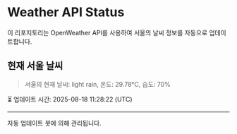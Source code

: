 
# Weather API Status

이 리포지토리는 OpenWeather API를 사용하여 서울의 날씨 정보를 자동으로 업데이트합니다.

## 현재 서울 날씨
> 서울의 현재 날씨: light rain, 온도: 29.78°C, 습도: 70%

⏳ 업데이트 시간: 2025-08-18 11:28:22 (UTC)

---
자동 업데이트 봇에 의해 관리됩니다.
